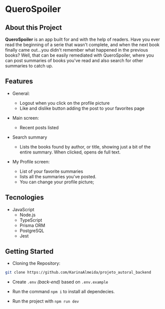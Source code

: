 # QueroSpoiler


## About this Project

**QueroSpoiler** is an app built for and with the help of readers. Have you ever read the beginning of a serie that wasn't complete, and when the next book finally came out...you didn't remember what happened in the previous books? Well, that can be easily remediated with QueroSpoiler, where you can post summaries of books you've read and also search for other summaries to catch up.

## Features

- General:
  - Logout when you click on the profile picture
  - Like and dislike button adding the post to your favorites page

- Main screen:

  - Recent posts listed

- Search summary

  - Lists the books found by author, or title, showing just a bit of the entire summary. When clicked, opens de full text.

- My Profile screen:

  - List of your favorite summaries
  - lists all the summaries you've posted.
  - You can change your profile picture;
 

## Tecnologies

- JavaScript
  - Node.js
  - TypeScript
  - Prisma ORM
  - PostgreSQL
  - Jest


## Getting Started

- Cloning the Repository:

```bash
git clone https://github.com/KarinaAlmeida/projeto_autoral_backend
```

- Create ```.env``` _(back-end)_ based on ```.env.example```

- Run the command ```npm i``` to install all dependecies.

- Run the project with ```npm run dev```

